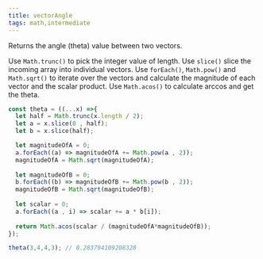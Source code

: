 ```yaml
---
title: vectorAngle
tags: math,intermediate
---
```


Returns the angle (theta) value between two vectors.

Use `Math.trunc()` to pick the integer value of length. Use `slice()` slice the incoming array into individual vectors. 
Use `forEach()`, `Math.pow()` and `Math.sqrt()` to iterate over the vectors and calculate the magnitude of each vector and the scalar product.
Use `Math.acos()` to calculate arccos and get the theta.


```js
const theta = ((...x) =>{ 
  let half = Math.trunc(x.length / 2);
  let a = x.slice(0 , half);
  let b = x.slice(half);  

  let magnitudeOfA = 0;
  a.forEach((a) => magnitudeOfA += Math.pow(a , 2));
  magnitudeOfA = Math.sqrt(magnitudeOfA);
  
  let magnitudeOfB = 0;
  b.forEach((b) => magnitudeOfB += Math.pow(b , 2));
  magnitudeOfB = Math.sqrt(magnitudeOfB);
  
  let scalar = 0;
  a.forEach((a , i) => scalar += a * b[i]);
  
  return Math.acos(scalar / (magnitudeOfA*magnitudeOfB));
});
```

```js
theta(3,4,4,3); // 0.283794109208328
```